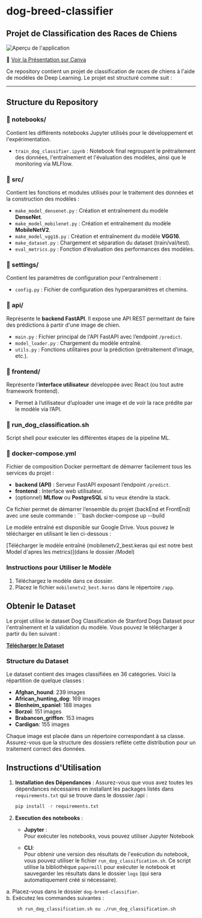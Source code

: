 # dog-breed-classifier

## Projet de Classification des Races de Chiens
![Aperçu de l'application](https://github.com/Lemar00/dog-breed-classifier/tree/master/assets/app_preview.png)

🎥 [Voir la Présentation sur Canva](https://www.canva.com/design/DAGumAs51Nk/vdb58vgVW66MYQJFVSMmwQ/edit?utm_content=DAGumAs51Nk&utm_campaign=designshare&utm_medium=link2&utm_source=sharebutton) 

Ce repository contient un projet de classification de races de chiens à l'aide de modèles de Deep Learning. Le projet est structuré comme suit :

---

## Structure du Repository

### 📁 notebooks/
Contient les différents notebooks Jupyter utilisés pour le développement et l'expérimentation.
- `train_dog_classifier.ipynb` : Notebook final regroupant le prétraitement des données, l'entraînement et l'évaluation des modèles, ainsi que le monitoring via MLFlow.

### 📁 src/
Contient les fonctions et modules utilisés pour le traitement des données et la construction des modèles :
- `make_model_densenet.py` : Création et entraînement du modèle **DenseNet**.
- `make_model_mobilenet.py` : Création et entraînement du modèle **MobileNetV2**.
- `make_model_vgg16.py` : Création et entraînement du modèle **VGG16**.
- `make_dataset.py` : Chargement et séparation du dataset (train/val/test).
- `eval_metrics.py` : Fonction d’évaluation des performances des modèles.

### 📁 settings/
Contient les paramètres de configuration pour l'entraînement :
- `config.py` : Fichier de configuration des hyperparamètres et chemins.

### 📁 api/
Représente le **backend FastAPI**. Il expose une API REST permettant de faire des prédictions à partir d'une image de chien.
- `main.py` : Fichier principal de l'API FastAPI avec l’endpoint `/predict`.
- `model_loader.py` : Chargement du modèle entraîné.
- `utils.py` : Fonctions utilitaires pour la prédiction (prétraitement d’image, etc.).

### 📁 frontend/
Représente l’**interface utilisateur** développée avec React (ou tout autre framework frontend).
- Permet à l’utilisateur d’uploader une image et de voir la race prédite par le modèle via l’API.

### 📄 run_dog_classification.sh
Script shell pour exécuter les différentes étapes de la pipeline ML.

### 📄 docker-compose.yml
Fichier de composition Docker permettant de démarrer facilement tous les services du projet :
- **backend (API)** : Serveur FastAPI exposant l’endpoint `/predict`.
- **frontend** : Interface web utilisateur.
- (optionnel) **MLflow** ou **PostgreSQL** si tu veux étendre la stack.

Ce fichier permet de démarrer l’ensemble du projet (backEnd et FrontEnd) avec une seule commande : ```bash docker-compose up --build


Le modèle entraîné est disponible sur Google Drive. Vous pouvez le télécharger en utilisant le lien ci-dessous :

[Télécharger le modèle entraîné (mobilenetv2_best.keras qui est notre best Model d'apres les metrics)](dans le dossier /Model)

### Instructions pour Utiliser le Modèle

1. Téléchargez le modèle dans ce dossier.
2. Placez le fichier `mobilenetv2_best.keras` dans le répertoire `/app`.

## Obtenir le Dataset

Le projet utilise le dataset Dog Classification de Stanford Dogs Dataset pour l'entraînement et la validation du modèle. Vous pouvez le télécharger à partir du lien suivant :

[**Télécharger le Dataset**](http://vision.stanford.edu/aditya86/ImageNetDogs/)

### Structure du Dataset

Le dataset contient des images classifiées en 36 catégories. Voici la répartition de quelque classes :

- **Afghan_hound**: 239 images
- **African_hunting_dog**: 169 images
- **Blenheim_spaniel**: 188 images
- **Borzoï**: 151 images
- **Brabancon_griffon**: 153 images
- **Cardigan**: 155 images


Chaque image est placée dans un répertoire correspondant à sa classe. Assurez-vous que la structure des dossiers reflète cette distribution pour un traitement correct des données.


## Instructions d'Utilisation

1. **Installation des Dépendances** : 
   Assurez-vous que vous avez toutes les dépendances nécessaires en installant les packages listés dans `requirements.txt` qui se trouve dans le dosssier /api :
   ```bash
   pip install -r requirements.txt

2. **Execution des notebooks** : 

   - **Jupyter** :  
   Pour exécuter les notebooks, vous pouvez utiliser Jupyter Notebook

   - **CLI**:  
  Pour obtenir une version des résultats de l'exécution du notebook, vous pouvez utiliser le fichier `run_dog_classification.sh`. Ce script utilise la bibliothèque `papermill` pour exécuter le notebook et sauvegarder les résultats dans le dossier `logs` (qui sera automatiquement créé si nécessaire).  

  a. Placez-vous dans le dossier `dog-breed-classifier`.  
  b. Exécutez les commandes suivantes :


        sh run_dog_classification.sh ou ./run_dog_classification.sh

